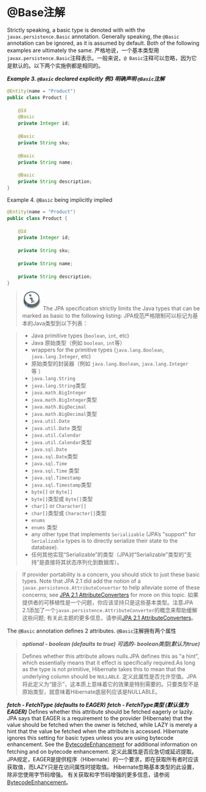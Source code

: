# @Base注解

Strictly speaking, a basic type is denoted with with the `javax.persistence.Basic` annotation.
Generally speaking, the `@Basic` annotation can be ignored, as it is assumed by default.
Both of the following examples are ultimately the same.
严格地说，一个基本类型用`javax.persistence.Basic`注释表示。一般来说，`@ Basic`注释可以忽略，因为它是默认的。以下两个实施例都是相同的。

_**Example 3. `@Basic` declared explicitly**_
_**例3 明确声明 `@Basic`注解**_
```java
@Entity(name = "Product")
public class Product {

    @Id
    @Basic
    private Integer id;

    @Basic
    private String sku;

    @Basic
    private String name;

    @Basic
    private String description;
}
```

Example 4. `@Basic` being implicitly implied
```java
@Entity(name = "Product")
public class Product {

    @Id
    private Integer id;

    private String sku;

    private String name;

    private String description;
}
```
>![Basic Note](/Book/images/org/hibernate/docbook/note.png)
>The JPA specification strictly limits the Java types that can be marked as basic to the following listing:
>JPA规范严格限制可以标记为基本的Java类型到以下列表：

>* Java primitive types (`boolean`, `int`, etc)
>* Java 原始类型（例如 `boolean`, `int`等）
>* wrappers for the primitive types (`java.lang.Boolean`, `java.lang.Integer`, etc)
>* 原始类型的封装器（例如 `java.lang.Boolean`, `java.lang.Integer`等 ）
>* `java.lang.String`
>* `java.lang.String`类型
>* `java.math.BigInteger`
>* `java.math.BigInteger`类型
>* `java.math.BigDecimal`
>* `java.math.BigDecimal`类型
>* `java.util.Date`
>* `java.util.Date` 类型
>* `java.util.Calendar`
>* `java.util.Calendar`类型
>* `java.sql.Date`
>* `java.sql.Date`类型
>* `java.sql.Time`
>* `java.sql.Time` 类型
>* `java.sql.Timestamp`
>* `java.sql.Timestamp`类型
>* `byte[]` or `Byte[]`
>* `byte[]`类型或 `Byte[]`类型
>* `char[]` or `Character[]`
>* `char[]`类型或 `Character[]`类型
>* `enums`
>* `enums` 类型
>* any other type that implements `Serializable` (JPA&#8217;s "support" for `Serializable` types is to directly serialize their state to the database).
>* 任何其他实现“Serializable”的类型（JPA对“Serializable”类型的“支持”是直接将其状态序列化到数据库）。

>If provider portability is a concern, you should stick to just these basic types.
Note that JPA 2.1 did add the notion of a `javax.persistence.AttributeConverter` to help alleviate some of these concerns; see [JPA 2.1 AttributeConverters](/Book/domainmodel/3/basiccustomtype.md) for more on this topic.
>如果提供者的可移植性是一个问题，你应该坚持只是这些基本类型。注意JPA 2.1添加了一个`javax.persistence.AttributeConverter`的概念来帮助缓解这些问题; 有关此主题的更多信息，请参阅[JPA 2.1 AttributeConverters](/Book/domainmodel/3/basiccustomtype.md)。


The `@Basic` annotation defines 2 attributes.
`@Basic`注解拥有两个属性

>_**optional - boolean (defaults to true)**_
>_**可选的- boolean类型(默认为true)**_

>Defines whether this attribute allows nulls.JPA defines this as "a hint", which essentially means that it effect is specifically required.As long as the type is not primitive, Hibernate takes this to mean that the underlying column should be `NULLABLE`.
>定义此属性是否允许空值。JPA将此定义为“提示”，这本质上意味着它的效果是特别需要的。只要类型不是原始类型，就意味着Hibernate底层列应该是NULLABLE。

**_fetch - FetchType (defaults to EAGER)_**
**_fetch - FetchType类型 (默认值为 EAGER)_**
Defines whether this attribute should be fetched eagerly or lazily.
JPA says that EAGER is a requirement to the provider (Hibernate) that the value should be fetched when the owner is fetched, while LAZY is merely a hint that the value be fetched when the attribute is accessed.
Hibernate ignores this setting for basic types unless you are using bytecode enhancement.
See the [BytecodeEnhancement](/Book/pc/BytecodeEnhancement.md) for additional information on fetching and on bytecode enhancement.
定义此属性是否应急切或延迟提取。 JPA规定，EAGER是提供程序（Hibernate）的一个要求，即在获取所有者时应该获取值，而LAZY只是在访问属性时提取值。 Hibernate忽略基本类型的此设置，除非您使用字节码增强。 有关获取和字节码增强的更多信息，请参阅[BytecodeEnhancement](/Book/pc/BytecodeEnhancement.md)。

